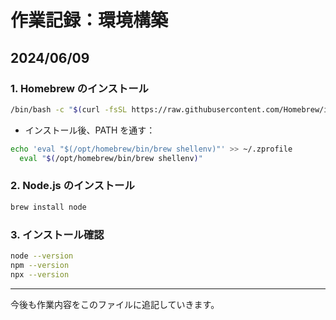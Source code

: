 # 作業記録：環境構築

## 2024/06/09

### 1. Homebrew のインストール

```bash
/bin/bash -c "$(curl -fsSL https://raw.githubusercontent.com/Homebrew/install/HEAD/install.sh)"
```

- インストール後、PATH を通す：

```bash
echo 'eval "$(/opt/homebrew/bin/brew shellenv)"' >> ~/.zprofile
  eval "$(/opt/homebrew/bin/brew shellenv)"
```

### 2. Node.js のインストール

```bash
brew install node
```

### 3. インストール確認

```bash
node --version
npm --version
npx --version
```

---

今後も作業内容をこのファイルに追記していきます。
